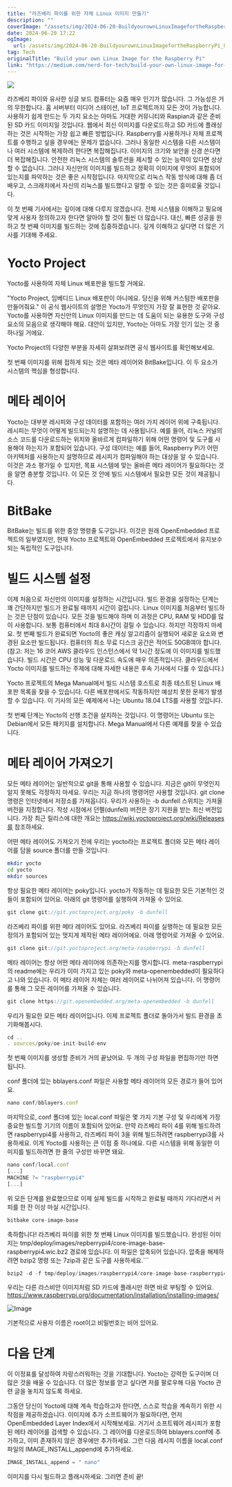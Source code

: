 ```yaml
---
title: "라즈베리 파이를 위한 자체 Linux 이미지 만들기"
description: ""
coverImage: "/assets/img/2024-06-20-BuildyourownLinuxImagefortheRaspberryPi_0.png"
date: 2024-06-20 17:22
ogImage: 
  url: /assets/img/2024-06-20-BuildyourownLinuxImagefortheRaspberryPi_0.png
tag: Tech
originalTitle: "Build your own Linux Image for the Raspberry Pi"
link: "https://medium.com/nerd-for-tech/build-your-own-linux-image-for-the-raspberry-pi-f61adb799652"
---
```



<img src="/assets/img/2024-06-20-BuildyourownLinuxImagefortheRaspberryPi_0.png" />

라즈베리 파이와 유사한 싱글 보드 컴퓨터는 요즘 매우 인기가 많습니다. 그 가능성은 거의 무한합니다. 홈 서버부터 미디어 스테이션, IoT 프로젝트까지 모든 것이 가능합니다. 사용하기 쉽게 만드는 두 가지 요소는 아마도 거대한 커뮤니티와 Raspian과 같은 준비된 SD 카드 이미지일 것입니다. 웹에서 최신 이미지를 다운로드하고 SD 카드에 플래싱하는 것은 시작하는 가장 쉽고 빠른 방법입니다. Raspberry를 사용하거나 자체 프로젝트를 수행하고 싶을 경우에는 문제가 없습니다. 그러나 동일한 시스템을 다른 시스템이나 여러 시스템에 복제하려 한다면 복잡해집니다. 이미지의 크기와 보안을 신경 쓴다면 더 복잡해집니다. 안전한 리눅스 시스템의 솔루션을 제시할 수 있는 능력이 있다면 상상할 수 없습니다. 그러나 자신만의 이미지를 빌드하고 정확히 이미지에 무엇이 포함되어 있는지를 파악하는 것은 좋은 시작점입니다. 마지막으로 리눅스 작동 방식에 대해 좀 더 배우고, 스크래치에서 자신의 리눅스를 빌드했다고 말할 수 있는 것은 흥미로울 것입니다.

이 첫 번째 기사에서는 깊이에 대해 다루지 않겠습니다. 전체 시스템을 이해하고 필요에 맞게 사용자 정의하고자 한다면 알아야 할 것이 훨씬 더 많습니다. 대신, 빠른 성공을 원하고 첫 번째 이미지를 빌드하는 것에 집중하겠습니다. 깊게 이해하고 싶다면 더 많은 기사를 기대해 주세요.

# Yocto Project

<div class="content-ad"></div>

Yocto를 사용하여 자체 Linux 배포판을 빌드할 거에요.

"Yocto Project, 임베디드 Linux 배포판이 아니에요. 당신을 위해 커스텀한 배포판을 만들어줘요." 이 공식 웹사이트의 설명은 Yocto가 무엇인지 가장 잘 표현한 것 같아요. Yocto를 사용하면 자신만의 Linux 이미지를 만드는 데 도움이 되는 유용한 도구와 구성 요소의 모음으로 생각해야 해요. 대안이 있지만, Yocto는 아마도 가장 인기 있는 것 중 하나일 거에요.

Yocto Project의 다양한 부분을 자세히 살펴보려면 공식 웹사이트를 확인해보세요.

첫 번째 이미지를 위해 접하게 되는 것은 메타 레이어와 BitBake입니다. 이 두 요소가 시스템의 핵심을 형성합니다.

<div class="content-ad"></div>

# 메타 레이어

Yocto는 대부분 레시피와 구성 데이터를 포함하는 여러 가지 레이어 위에 구축됩니다. 레시피는 무엇이 어떻게 빌드되는지 설명하는 데 사용됩니다. 예를 들어, 리눅스 커널의 소스 코드를 다운로드하는 위치와 올바르게 컴파일하기 위해 어떤 명령어 및 도구를 사용해야 하는지가 포함되어 있습니다. 구성 데이터는 예를 들어, Raspberry Pi가 어떤 아키텍처를 사용하는지 설명하므로 레시피가 컴파일해야 하는 대상을 알 수 있습니다. 이것은 과소 평가일 수 있지만, 목표 시스템에 맞는 올바른 메타 레이어가 필요하다는 것을 알면 충분할 것입니다. 이 모든 것 안에 빌드 시스템에서 필요한 모든 것이 제공됩니다.

# BitBake

BitBake는 빌드를 위한 중앙 명령줄 도구입니다. 이것은 원래 OpenEmbedded 프로젝트의 일부였지만, 현재 Yocto 프로젝트와 OpenEmbedded 프로젝트에서 유지보수되는 독립적인 도구입니다.

<div class="content-ad"></div>

# 빌드 시스템 설정

이제 처음으로 자신만의 이미지를 설정하는 시간입니다. 빌드 환경을 설정하는 단계는 꽤 간단하지만 빌드가 완료될 때까지 시간이 걸립니다. Linux 이미지를 처음부터 빌드하는 것은 단점이 있습니다. 모든 것을 빌드해야 하며 이 과정은 CPU, RAM 및 HDD를 많이 사용합니다. 보통 컴퓨터에서 최대 8시간이 걸릴 수 있습니다. 하지만 걱정하지 마세요. 첫 번째 빌드가 완료되면 Yocto의 좋은 캐싱 알고리즘이 실행되어 새로운 요소와 변경된 요소만 빌드됩니다. 컴퓨터의 최소 무료 디스크 공간은 적어도 50GB여야 합니다. (참고: 저는 16 코어 AWS 클라우드 인스턴스에서 약 1시간 정도에 이 이미지를 빌드했습니다. 빌드 시간은 CPU 성능 및 다운로드 속도에 매우 의존적입니다. 클라우드에서 Yocto 이미지를 빌드하는 주제에 대해 자세한 내용은 후속 기사에서 다룰 수 있습니다.)

Yocto 프로젝트의 Mega Manual에서 빌드 시스템 호스트로 최종 테스트된 Linux 배포판 목록을 찾을 수 있습니다. 다른 배포판에서도 작동하지만 예상치 못한 문제가 발생할 수 있습니다. 이 기사의 모든 예제에서 나는 Ubuntu 18.04 LTS를 사용할 것입니다.

첫 번째 단계는 Yocto의 선행 조건을 설치하는 것입니다. 이 명령어는 Ubuntu 또는 Debian에서 모든 패키지를 설치합니다. Mega Manual에서 다른 예제를 찾을 수 있습니다.

<div class="content-ad"></div>

# 메타 레이어 가져오기

모든 메타 레이어는 일반적으로 git을 통해 사용할 수 있습니다. 지금은 git이 무엇인지 알지 못해도 걱정하지 마세요. 우리는 지금 하나의 명령어만 사용할 것입니다. git clone 명령은 인터넷에서 저장소를 가져옵니다. 우리가 사용하는 -b dunfell 스위치는 가져올 버전을 지정합니다. 작성 시점에서 던펠(dunfell) 버전은 장기 지원을 받는 최신 버전입니다. 가장 최근 릴리스에 대한 개요는 https://wiki.yoctoproject.org/wiki/Releases를 참조하세요.

어떤 메타 레이어도 가져오기 전에 우리는 yocto라는 프로젝트 폴더와 모든 메타 레이어를 담을 source 폴더를 만들 것입니다.

```bash
mkdir yocto
cd yocto
mkdir sources
```

<div class="content-ad"></div>

항상 필요한 메타 레이어는 poky입니다. yocto가 작동하는 데 필요한 모든 기본적인 것들이 포함되어 있어요. 아래의 git 명령어를 실행하여 가져올 수 있어요.

```js
git clone git://git.yoctoproject.org/poky -b dunfell
```

라즈베리 파이를 위한 메타 레이어도 있어요. 라즈베리 파이를 실행하는 데 필요한 모든 정의가 포함되어 있는 멋지게 제작된 메타 레이어에요. 아래 명령어로 가져올 수 있어요.

```js
git clone git://git.yoctoproject.org/meta-raspberrypi -b dunfell
```

<div class="content-ad"></div>

메타 레이어는 항상 어떤 메타 레이어에 의존하는지를 명시합니다. meta-raspberrypi의 readme에는 우리가 이미 가지고 있는 poky와 meta-openembedded이 필요하다고 나와 있습니다. 이 메타 레이어 자체는 여러 레이어로 나뉘어져 있습니다. 이 명령어를 통해 그 모든 레이어를 가져올 수 있습니다.

```js
git clone https://git.openembedded.org/meta-openembedded -b dunfell
```

우리가 필요한 모든 메타 레이어입니다. 이제 프로젝트 폴더로 돌아가서 빌드 환경을 초기화해봅시다.

```js
cd ..
. sources/poky/oe-init-build-env
```

<div class="content-ad"></div>

첫 번째 이미지를 생성할 준비가 거의 끝났어요. 두 개의 구성 파일을 편집하기만 하면 됩니다.

conf 폴더에 있는 bblayers.conf 파일은 사용할 메타 레이어의 모든 경로가 들어 있어요.

```js
nano conf/bblayers.conf
```

마지막으로, conf 폴더에 있는 local.conf 파일은 몇 가지 기본 구성 및 우리에게 가장 중요한 빌드할 기기의 이름이 포함되어 있어요. 만약 라즈베리 파이 4를 위해 빌드하려면 raspberrypi4를 사용하고, 라즈베리 파이 3을 위해 빌드하려면 raspberrypi3를 사용하세요. 이게 Yocto를 사용하는 큰 이점 중 하나에요. 다른 시스템을 위해 동일한 이미지를 빌드하려면 한 줄의 구성만 바꾸면 돼요.

<div class="content-ad"></div>

```js
nano conf/local.conf
[...]
MACHINE ?= "raspberrypi4"
[...]
```

위 모든 단계를 완료했으므로 이제 실제 빌드를 시작하고 완료될 때까지 기다리면서 커피를 한 잔 이상 마실 시간입니다.

```js
bitbake core-image-base
```

축하합니다! 라즈베리 파이를 위한 첫 번째 Linux 이미지를 빌드했습니다. 완성된 이미지는 tmp/deploy/images/repberrypi4/core-image-base-raspberrypi4.wic.bz2 경로에 있습니다. 이 파일은 압축되어 있습니다. 압축을 해제하려면 bzip2 명령 또는 7zip과 같은 도구를 사용하세요.``` 

<div class="content-ad"></div>

```js
bzip2 -d -f tmp/deploy/images/raspberrypi4/core-image-base-raspberrypi4.wic.bz2
```

우리는 다른 라스비안 이미지처럼 SD 카드에 플래시만 하면 바로 부팅할 수 있어요. https://www.raspberrypi.org/documentation/installation/installing-images/

![Image](/assets/img/2024-06-20-BuildyourownLinuxImagefortheRaspberryPi_1.png)

기본적으로 사용자 이름은 root이고 비밀번호는 비어 있어요.

<div class="content-ad"></div>

# 다음 단계

이 이정표를 달성하여 자랑스러워하는 것을 기대합니다. Yocto는 강력한 도구이며 더 많은 것을 배울 수 있습니다. 더 많은 정보를 얻고 싶다면 저를 팔로우해 다음 Yocto 관련 글을 놓치지 않도록 하세요.

그동안 당신이 Yocto에 대해 계속 학습하고자 한다면, 스스로 학습을 계속하기 위한 시작점을 제공하겠습니다. 이미지에 추가 소프트웨어가 필요하다면, 먼저 OpenEmbedded Layer Index에서 시작해보세요. 거기서 소프트웨어 레시피가 포함된 메타 레이어를 검색할 수 있습니다. 그 레이어를 다운로드하여 bblayers.conf에 추가하고, 이미 존재하지 않은 경우에만 추가하세요. 그런 다음 레시피 이름을 local.conf 파일의 IMAGE_INSTALL_append에 추가하세요.

```js
IMAGE_INSTALL_append = " nano"
```  

<div class="content-ad"></div>

이미지를 다시 빌드하고 플래시하세요. 그러면 준비 끝!